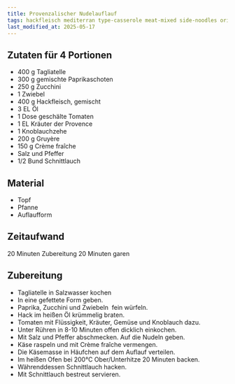 ```yaml
---
title: Provenzalischer Nudelauflauf
tags: hackfleisch mediterran type-casserole meat-mixed side-noodles origin-france
last_modified_at: 2025-05-17
---
```

## Zutaten für 4 Portionen
* 400 g Tagliatelle
* 300 g gemischte Paprikaschoten
* 250 g Zucchini
* 1 Zwiebel
* 400 g Hackfleisch, gemischt
* 3 EL Öl
* 1 Dose geschälte Tomaten
* 1 EL Kräuter der Provence
* 1 Knoblauchzehe
* 200 g Gruyère
* 150 g Crème fraîche
* Salz und Pfeffer
* 1/2 Bund Schnittlauch

## Material
* Topf
* Pfanne
* Auflaufform

## Zeitaufwand
20 Minuten Zubereitung
20 Minuten garen

## Zubereitung
* Tagliatelle in Salzwasser kochen
* In eine gefettete Form geben.
* Paprika, Zucchini und Zwiebeln  fein würfeln.
* Hack im heißen Öl krümmelig braten.
* Tomaten mit Flüssigkeit, Kräuter, Gemüse und Knoblauch dazu.
* Unter Rühren in 8-10 Minuten offen dicklich einkochen.
* Mit Salz und Pfeffer abschmecken. Auf die Nudeln geben.
* Käse raspeln und mit Crème fraîche vermengen.
* Die Käsemasse in Häufchen auf dem Auflauf verteilen.
* Im heißen Ofen bei 200°C Ober/Unterhitze 20 Minuten backen.
* Währenddessen Schnittlauch hacken.
* Mit Schnittlauch bestreut servieren.
